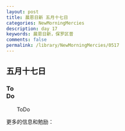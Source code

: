 ```yaml
---
layout: post
title: 晨恩日新 五月十七日
categories: NewMorningMercies
description: day 17
keywords: 晨恩日新，保罗区普
comments: false
permalink: /library/NewMorningMercies/0517
---
```


## 五月十七日

### To <br> Do

&emsp;&emsp;ToDo

更多的信息和勉励：[]()

